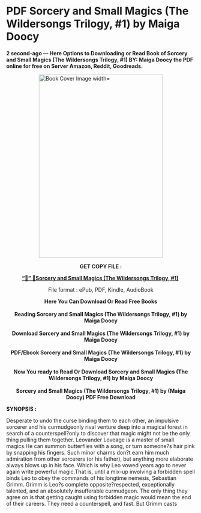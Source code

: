 # PDF Sorcery and Small Magics (The Wildersongs Trilogy, #1) by Maiga Doocy
<p><strong>2 second-ago &mdash; Here Options to Downloading or Read Book of Sorcery and Small Magics (The Wildersongs Trilogy, #1) BY: Maiga Doocy the PDF online for free on Server Amazon, Reddit, Goodreads.</strong></p><p><a href="https://educationsharingacademy.cloud/?book=199826249-sorcery-and-small-magics"><img style="display: block; margin-left: auto; margin-right: auto;" src="https://i.gr-assets.com/images/S/compressed.photo.goodreads.com/books/1709148725l/199826249.jpg" alt="Book Cover Image width=" width="330" height="488" /></a></p><p style="text-align: center;"><strong>GET COPY FILE :</strong></p><p style="text-align: center;"><strong><a href="https://educationsharingacademy.cloud/?book=199826249-sorcery-and-small-magics" target="_blank" rel="noopener">“📢” 🔗Sorcery and Small Magics (The Wildersongs Trilogy, #1)</a>&nbsp;</strong></p><p style="text-align: center;">File format : ePub, PDF, Kindle, AudioBook</p><div style="text-align: center;"><strong>Here You Can Download Or Read Free Books</strong></div><div style="text-align: center;">&nbsp;</div><div style="text-align: center;"><strong>Reading Sorcery and Small Magics (The Wildersongs Trilogy, #1) by Maiga Doocy</strong></div><div style="text-align: center;">&nbsp;</div><div style="text-align: center;"><strong>Download Sorcery and Small Magics (The Wildersongs Trilogy, #1) by Maiga Doocy</strong></div><div style="text-align: center;">&nbsp;</div><div style="text-align: center;"><strong>PDF/Ebook Sorcery and Small Magics (The Wildersongs Trilogy, #1) by Maiga Doocy</strong></div><div style="text-align: center;">&nbsp;</div><div style="text-align: center;"><strong>Now You ready to Read Or Download Sorcery and Small Magics (The Wildersongs Trilogy, #1) by Maiga Doocy</strong></div><div style="text-align: center;">&nbsp;</div><div style="text-align: center;"><strong>Sorcery and Small Magics (The Wildersongs Trilogy, #1) by (Maiga Doocy) PDF Free Download</strong></div><p><strong>SYNOPSIS :</strong></p><p>Desperate to undo the curse binding them to each other, an impulsive sorcerer and his curmudgeonly rival venture deep into a magical forest in search of a counterspell?only to discover that magic might not be the only thing pulling them together. Leovander Loveage is a master of small magics.He can summon butterflies with a song, or turn someone?s hair pink by snapping his fingers. Such minor charms don?t earn him much admiration from other sorcerers (or his father), but anything more elaborate always blows up in his face. Which is why Leo vowed years ago to never again write powerful magic.That is, until a mix-up involving a forbidden spell binds Leo to obey the commands of his longtime nemesis, Sebastian Grimm. Grimm is Leo?s complete opposite?respected, exceptionally talented, and an absolutely insufferable curmudgeon. The only thing they agree on is that getting caught using forbidden magic would mean the end of their careers. They need a counterspell, and fast. But Grimm casts </p>
